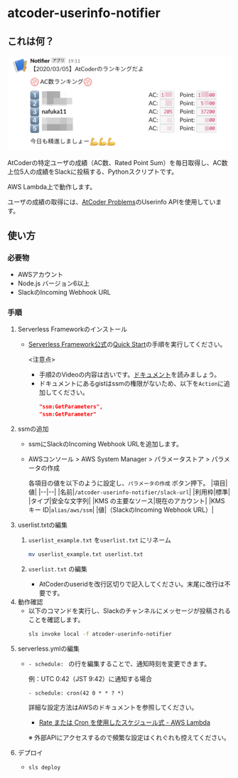# atcoder-userinfo-notifier

## これは何？

<img src="https://github.com/nafuka11/atcoder-userinfo-notifier/blob/images/screenshot.png" width="510" alt="screenshot">

AtCoderの特定ユーザの成績（AC数、Rated Point Sum）を毎日取得し、AC数上位5人の成績をSlackに投稿する、Pythonスクリプトです。

AWS Lambda上で動作します。

ユーザの成績の取得には、[AtCoder Problems](https://github.com/kenkoooo/AtCoderProblems/)のUserinfo APIを使用しています。

## 使い方

### 必要物
- AWSアカウント
- Node.js バージョン6以上
- SlackのIncoming Webhook URL

### 手順
1. Serverless Frameworkのインストール
   - [Serverless Framework公式](https://github.com/serverless/serverless)の[Quick Start](https://github.com/serverless/serverless#quick-start)の手順を実行してください。

     <注意点>

     - 手順2のVideoの内容は古いです。[ドキュメント](https://github.com/serverless/serverless/blob/master/docs/providers/aws/guide/credentials.md)を読みましょう。
     - ドキュメントにあるgistはssmの権限がないため、以下を`Action`に追加してください。
       ```json
       "ssm:GetParameters",
       "ssm:GetParameter"
       ```
2. ssmの追加
   - ssmにSlackのIncoming Webhook URLを追加します。

   - AWSコンソール > AWS System Manager > パラメータストア > パラメータの作成

     各項目の値を以下のように設定し、`パラメータの作成` ボタン押下。
     |項目|値|
     |--|--|
     |名前|`/atcoder-userinfo-notifier/slack-url`|
     |利用枠|標準|
     |タイプ|安全な文字列|
     |KMS の主要なソース|現在のアカウント|
     |KMS キー ID|`alias/aws/ssm`|
     |値|（SlackのIncoming Webhook URL）|
3. userlist.txtの編集
   1. `userlist_example.txt` を`userlist.txt` にリネーム

      ```bash
      mv userlist_example.txt userlist.txt
      ```

   2. `userlist.txt` の編集

      - AtCoderのuseridを改行区切りで記入してください。末尾に改行は不要です。
4. 動作確認
   - 以下のコマンドを実行し、Slackのチャンネルにメッセージが投稿されることを確認します。
     ```bash
     sls invoke local -f atcoder-userinfo-notifier
     ```
5. serverless.ymlの編集
   - `- schedule: ` の行を編集することで、通知時刻を変更できます。

     例：UTC 0:42（JST 9:42）に通知する場合
     ```
     - schedule: cron(42 0 * * ? *)
     ```
     詳細な設定方法はAWSのドキュメントを参照してください。
       - [Rate または Cron を使用したスケジュール式 - AWS Lambda](https://docs.aws.amazon.com/ja_jp/lambda/latest/dg/tutorial-scheduled-events-schedule-expressions.html)

     ※ 外部APIにアクセスするので頻繁な設定はくれぐれも控えてください。
6. デプロイ
   -  ```bash
      sls deploy
      ```
